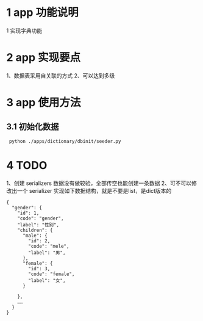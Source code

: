 # 1 app 功能说明
1 实现字典功能

# 2 app 实现要点
1、数据表采用自关联的方式
2、可以达到多级

# 3 app 使用方法

## 3.1 初始化数据
```
 python ./apps/dictionary/dbinit/seeder.py 
```


# 4 TODO
1、创建 serializers 数据没有做较验，全部传空也能创建一条数据
2、可不可以修改出一个 serializer 实现如下数据结构，就是不要是list，是dict版本的

```
{
  "gender": {
    "id": 1,
    "code": "gender",
    "label": "性别",
    "children": {
      "male": {
        "id": 2,
        "code": "mele",
        "label": "男",
      },
      "female": {
        "id": 3,
        "code": "female",
        "label": "女",
      }

    },
    ……
  }
}
```